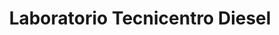 ---
title: "Laboratorio Tecnicentro Diesel"
url: /chinandega/laboratorio-tecnicentro-diesel/
shop: reparación de automóviles
---